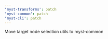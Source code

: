 ```yaml
---
'myst-transforms': patch
'myst-common': patch
'myst-cli': patch
---
```


Move target node selection utils to myst-common
